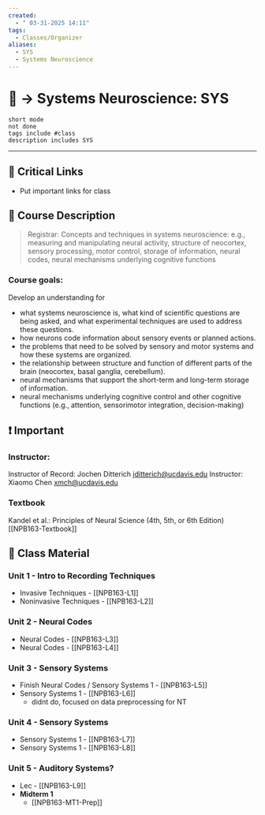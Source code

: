 ```yaml
---
created:
  - " 03-31-2025 14:11"
tags:
  - Classes/Organizer
aliases:
  - SYS
  - Systems Neuroscience
---
```


# 📗 -> Systems Neuroscience: SYS
```tasks
short mode
not done
tags include #class
description includes SYS
```
---
## 🔗 Critical Links
- Put important links for class

## 🔶 Course Description
> Registrar:
> Concepts and techniques in systems neuroscience: e.g., measuring and manipulating neural activity, structure of neocortex, sensory processing, motor control, storage of information, neural codes, neural mechanisms underlying cognitive functions

### Course goals:
Develop an understanding for
- what systems neuroscience is, what kind of scientific questions are being asked, and what experimental techniques are used to address these questions.
- how neurons code information about sensory events or planned actions.
- the problems that need to be solved by sensory and motor systems and how these systems are organized.
- the relationship between structure and function of different parts of the brain (neocortex, basal ganglia, cerebellum).
- neural mechanisms that support the short-term and long-term storage of information.
- neural mechanisms underlying cognitive control and other cognitive functions (e.g., attention, sensorimotor integration, decision-making)

## ❗ Important
### Instructor: 
Instructor of Record: Jochen Ditterich jditterich@ucdavis.edu
Instructor: Xiaomo Chen xmch@ucdavis.edu

### Textbook
Kandel et al.: Principles of Neural Science (4th, 5th, or 6th Edition)
[[NPB163-Textbook]]

## 📄 Class Material
### Unit 1 - Intro to Recording Techniques
- Invasive Techniques - [[NPB163-L1]]
- Noninvasive Techniques - [[NPB163-L2]]
### Unit 2 - Neural Codes
- Neural Codes - [[NPB163-L3]]
- Neural Codes - [[NPB163-L4]]
### Unit 3 - Sensory Systems
- Finish Neural Codes / Sensory Systems 1 - [[NPB163-L5]]
- Sensory Systems 1 - [[NPB163-L6]]
	- didnt do, focused on data preprocessing for NT
### Unit 4 - Sensory Systems
- Sensory Systems 1 - [[NPB163-L7]]
- Sensory Systems 1 - [[NPB163-L8]]
### Unit 5 - Auditory Systems?
- Lec - [[NPB163-L9]]
- **Midterm 1**
	- [[NPB163-MT1-Prep]]